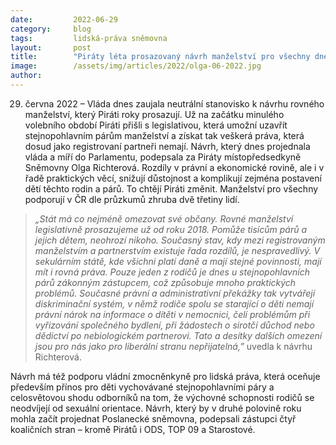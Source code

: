 ```yaml
---
date:         2022-06-29
category:     blog
tags:         lidská-práva sněmovna
layout:       post
title:        "Piráty léta prosazovaný návrh manželství pro všechny dnes prošel vládou"
image:        /assets/img/articles/2022/olga-06-2022.jpg
author:       
---
```



29. června 2022 – Vláda dnes zaujala neutrální stanovisko k návrhu rovného manželství, který Piráti roky prosazují. Už na začátku minulého volebního období Piráti přišli s legislativou, která umožní uzavřít stejnopohlavním párům manželství a získat tak veškerá práva, která dosud jako registrovaní partneři nemají. Návrh, který dnes projednala vláda a míří do Parlamentu, podepsala za Piráty místopředsedkyně Sněmovny Olga Richterová. Rozdíly v právní a ekonomické rovině, ale i v řadě praktických věcí, snižují důstojnost a komplikují zejména postavení dětí těchto rodin a párů. To chtějí Piráti změnit. Manželství pro všechny podporují v ČR dle průzkumů zhruba dvě třetiny lidí.

> *„Stát má co nejméně omezovat své občany. Rovné manželství legislativně prosazujeme už od roku 2018. Pomůže tisícům párů a jejich dětem, neohrozí nikoho. Současný stav, kdy mezi registrovaným manželstvím a partnerstvím existuje řada rozdílů, je nespravedlivý. V sekulárním státě, kde všichni platí daně a mají stejné povinnosti, mají mít i rovná práva. Pouze jeden z rodičů je dnes u stejnopohlavních párů zákonným zástupcem, což způsobuje mnoho praktických problémů. Současné právní a administrativní překážky tak vytvářejí diskriminační systém, v němž rodiče spolu se starající o děti nemají právní nárok na informace o dítěti v nemocnici, čelí problémům při vyřizování společného bydlení, při žádostech o sirotčí důchod nebo dědictví po nebiologickém partnerovi. Tato a desítky dalších omezení jsou pro nás jako pro liberální stranu nepřijatelná,”* uvedla k návrhu Richterová.

Návrh má též podporu vládní zmocněnkyně pro lidská práva, která oceňuje především přínos pro děti vychovávané stejnopohlavními páry a celosvětovou shodu odborníků na tom, že výchovné schopnosti rodičů se neodvíjejí od sexuální orientace. Návrh, který by v druhé polovině roku mohla začít projednat Poslanecké sněmovna, podepsali zástupci čtyř koaličních stran – kromě Pirátů i ODS, TOP 09 a Starostové.
